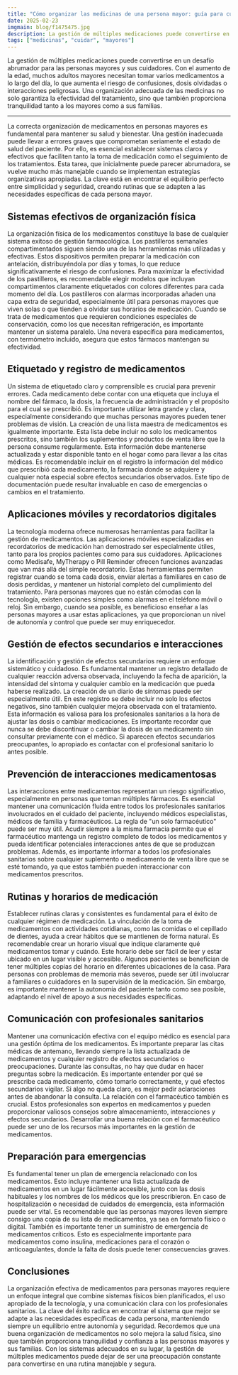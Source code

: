 ```yaml
---
title: "Cómo organizar las medicinas de una persona mayor: guía para cuidadores"
date: 2025-02-23
imgmain: blog/f1475475.jpg
description: La gestión de múltiples medicaciones puede convertirse en un desafío abrumador para las personas mayores y sus cuidadores.
tags: ["medicinas", "cuidar", "mayores"]
---
```


La gestión de múltiples medicaciones puede convertirse en un desafío abrumador para las personas mayores y sus cuidadores. Con el aumento de la edad, muchos adultos mayores necesitan tomar varios medicamentos a lo largo del día, lo que aumenta el riesgo de confusiones, dosis olvidadas o interacciones peligrosas. Una organización adecuada de las medicinas no solo garantiza la efectividad del tratamiento, sino que también proporciona tranquilidad tanto a los mayores como a sus familias.

---

La correcta organización de medicamentos en personas mayores es fundamental para mantener su salud y bienestar. Una gestión inadecuada puede llevar a errores graves que comprometan seriamente el estado de salud del paciente. Por ello, es esencial establecer sistemas claros y efectivos que faciliten tanto la toma de medicación como el seguimiento de los tratamientos.
Esta tarea, que inicialmente puede parecer abrumadora, se vuelve mucho más manejable cuando se implementan estrategias organizativas apropiadas. La clave está en encontrar el equilibrio perfecto entre simplicidad y seguridad, creando rutinas que se adapten a las necesidades específicas de cada persona mayor.

## Sistemas efectivos de organización física

La organización física de los medicamentos constituye la base de cualquier sistema exitoso de gestión farmacológica. Los pastilleros semanales compartimentados siguen siendo una de las herramientas más utilizadas y efectivas. Estos dispositivos permiten preparar la medicación con antelación, distribuyéndola por días y tomas, lo que reduce significativamente el riesgo de confusiones.
Para maximizar la efectividad de los pastilleros, es recomendable elegir modelos que incluyan compartimentos claramente etiquetados con colores diferentes para cada momento del día. Los pastilleros con alarmas incorporadas añaden una capa extra de seguridad, especialmente útil para personas mayores que viven solas o que tienden a olvidar sus horarios de medicación.
Cuando se trata de medicamentos que requieren condiciones especiales de conservación, como los que necesitan refrigeración, es importante mantener un sistema paralelo. Una nevera específica para medicamentos, con termómetro incluido, asegura que estos fármacos mantengan su efectividad.

## Etiquetado y registro de medicamentos

Un sistema de etiquetado claro y comprensible es crucial para prevenir errores. Cada medicamento debe contar con una etiqueta que incluya el nombre del fármaco, la dosis, la frecuencia de administración y el propósito para el cual se prescribió. Es importante utilizar letra grande y clara, especialmente considerando que muchas personas mayores pueden tener problemas de visión.
La creación de una lista maestra de medicamentos es igualmente importante. Esta lista debe incluir no solo los medicamentos prescritos, sino también los suplementos y productos de venta libre que la persona consume regularmente. Esta información debe mantenerse actualizada y estar disponible tanto en el hogar como para llevar a las citas médicas.
Es recomendable incluir en el registro la información del médico que prescribió cada medicamento, la farmacia donde se adquiere y cualquier nota especial sobre efectos secundarios observados. Este tipo de documentación puede resultar invaluable en caso de emergencias o cambios en el tratamiento.

## Aplicaciones móviles y recordatorios digitales

La tecnología moderna ofrece numerosas herramientas para facilitar la gestión de medicamentos. Las aplicaciones móviles especializadas en recordatorios de medicación han demostrado ser especialmente útiles, tanto para los propios pacientes como para sus cuidadores.
Aplicaciones como Medisafe, MyTherapy o Pill Reminder ofrecen funciones avanzadas que van más allá del simple recordatorio. Estas herramientas permiten registrar cuando se toma cada dosis, enviar alertas a familiares en caso de dosis perdidas, y mantener un historial completo del cumplimiento del tratamiento.
Para personas mayores que no están cómodas con la tecnología, existen opciones simples como alarmas en el teléfono móvil o reloj. Sin embargo, cuando sea posible, es beneficioso enseñar a las personas mayores a usar estas aplicaciones, ya que proporcionan un nivel de autonomía y control que puede ser muy enriquecedor.

## Gestión de efectos secundarios e interacciones

La identificación y gestión de efectos secundarios requiere un enfoque sistemático y cuidadoso. Es fundamental mantener un registro detallado de cualquier reacción adversa observada, incluyendo la fecha de aparición, la intensidad del síntoma y cualquier cambio en la medicación que pueda haberse realizado.
La creación de un diario de síntomas puede ser especialmente útil. En este registro se debe incluir no solo los efectos negativos, sino también cualquier mejora observada con el tratamiento. Esta información es valiosa para los profesionales sanitarios a la hora de ajustar las dosis o cambiar medicaciones.
Es importante recordar que nunca se debe discontinuar o cambiar la dosis de un medicamento sin consultar previamente con el médico. Si aparecen efectos secundarios preocupantes, lo apropiado es contactar con el profesional sanitario lo antes posible.

## Prevención de interacciones medicamentosas

Las interacciones entre medicamentos representan un riesgo significativo, especialmente en personas que toman múltiples fármacos. Es esencial mantener una comunicación fluida entre todos los profesionales sanitarios involucrados en el cuidado del paciente, incluyendo médicos especialistas, médicos de familia y farmacéuticos.
La regla de "un solo farmacéutico" puede ser muy útil. Acudir siempre a la misma farmacia permite que el farmacéutico mantenga un registro completo de todos los medicamentos y pueda identificar potenciales interacciones antes de que se produzcan problemas.
Además, es importante informar a todos los profesionales sanitarios sobre cualquier suplemento o medicamento de venta libre que se esté tomando, ya que estos también pueden interaccionar con medicamentos prescritos.

## Rutinas y horarios de medicación

Establecer rutinas claras y consistentes es fundamental para el éxito de cualquier régimen de medicación. La vinculación de la toma de medicamentos con actividades cotidianas, como las comidas o el cepillado de dientes, ayuda a crear hábitos que se mantienen de forma natural.
Es recomendable crear un horario visual que indique claramente qué medicamentos tomar y cuándo. Este horario debe ser fácil de leer y estar ubicado en un lugar visible y accesible. Algunos pacientes se benefician de tener múltiples copias del horario en diferentes ubicaciones de la casa.
Para personas con problemas de memoria más severos, puede ser útil involucrar a familiares o cuidadores en la supervisión de la medicación. Sin embargo, es importante mantener la autonomía del paciente tanto como sea posible, adaptando el nivel de apoyo a sus necesidades específicas.

## Comunicación con profesionales sanitarios

Mantener una comunicación efectiva con el equipo médico es esencial para una gestión óptima de los medicamentos. Es importante preparar las citas médicas de antemano, llevando siempre la lista actualizada de medicamentos y cualquier registro de efectos secundarios o preocupaciones.
Durante las consultas, no hay que dudar en hacer preguntas sobre la medicación. Es importante entender por qué se prescribe cada medicamento, cómo tomarlo correctamente, y qué efectos secundarios vigilar. Si algo no queda claro, es mejor pedir aclaraciones antes de abandonar la consulta.
La relación con el farmacéutico también es crucial. Estos profesionales son expertos en medicamentos y pueden proporcionar valiosos consejos sobre almacenamiento, interacciones y efectos secundarios. Desarrollar una buena relación con el farmacéutico puede ser uno de los recursos más importantes en la gestión de medicamentos.

## Preparación para emergencias

Es fundamental tener un plan de emergencia relacionado con los medicamentos. Esto incluye mantener una lista actualizada de medicamentos en un lugar fácilmente accesible, junto con las dosis habituales y los nombres de los médicos que los prescribieron.
En caso de hospitalización o necesidad de cuidados de emergencia, esta información puede ser vital. Es recomendable que las personas mayores lleven siempre consigo una copia de su lista de medicamentos, ya sea en formato físico o digital.
También es importante tener un suministro de emergencia de medicamentos críticos. Esto es especialmente importante para medicamentos como insulina, medicaciones para el corazón o anticoagulantes, donde la falta de dosis puede tener consecuencias graves.

## Conclusiones

La organización efectiva de medicamentos para personas mayores requiere un enfoque integral que combine sistemas físicos bien planificados, el uso apropiado de la tecnología, y una comunicación clara con los profesionales sanitarios. La clave del éxito radica en encontrar el sistema que mejor se adapte a las necesidades específicas de cada persona, manteniendo siempre un equilibrio entre autonomía y seguridad.
Recordemos que una buena organización de medicamentos no solo mejora la salud física, sino que también proporciona tranquilidad y confianza a las personas mayores y sus familias. Con los sistemas adecuados en su lugar, la gestión de múltiples medicamentos puede dejar de ser una preocupación constante para convertirse en una rutina manejable y segura.
